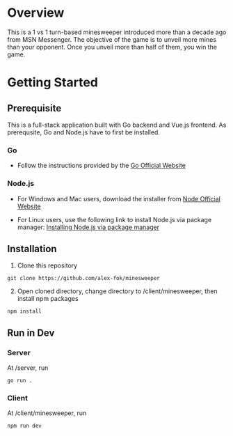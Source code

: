 # Overview
This is a 1 vs 1 turn-based minesweeper introduced more than a decade ago from MSN Messenger. The objective of the game is to unveil more mines than your opponent. Once you unveil more than half of them, you win the game.

# Getting Started

## Prerequisite
This is a full-stack application built with Go backend and Vue.js frontend. As prerequsite, Go and Node.js have to first be installed.

### Go
- Follow the instructions provided by the [Go Official Website](https://go.dev/doc/install)

### Node.js
- For Windows and Mac users, download the installer from [Node Official Website](https://nodejs.org/en/download) 

- For Linux users, use the following link to install Node.js via package manager: [Installing Node.js via package manager](https://nodejs.org/en/download/package-manager)

## Installation
1. Clone this repository
```
git clone https://github.com/alex-fok/minesweeper
```
2. Open cloned directory, change directory to /client/minesweeper, then install npm packages
```
npm install
```


## Run in Dev

### Server
At /server, run
```
go run .
```

### Client
At /client/minesweeper, run
```
npm run dev
```
